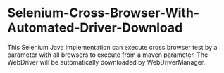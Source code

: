 # Selenium-Cross-Browser-With-Automated-Driver-Download
This Selenium Java implementation can execute cross browser test by a parameter with all browsers to execute from a maven parameter. The WebDriver will be automatically downloaded by WebDriverManager.
